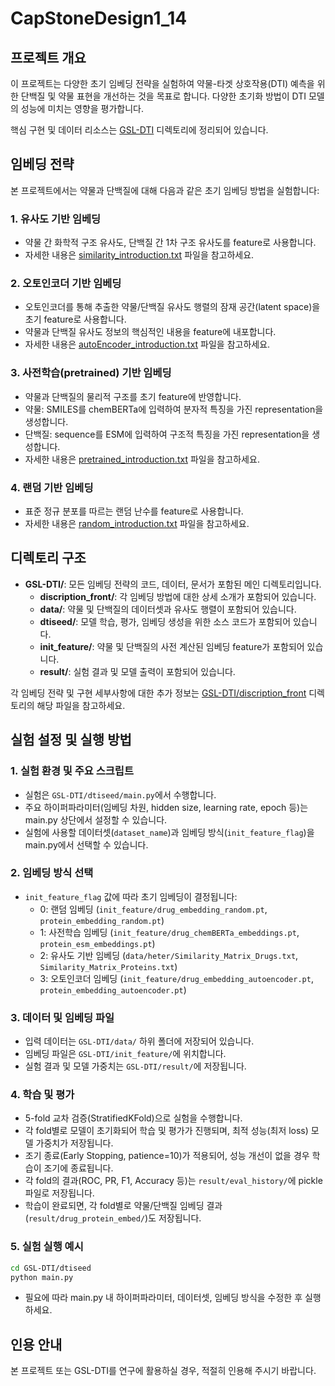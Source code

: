 # CapStoneDesign1_14

## 프로젝트 개요

이 프로젝트는 다양한 초기 임베딩 전략을 실험하여 약물-타겟 상호작용(DTI) 예측을 위한 단백질 및 약물 표현을 개선하는 것을 목표로 합니다. 다양한 초기화 방법이 DTI 모델의 성능에 미치는 영향을 평가합니다.

핵심 구현 및 데이터 리소스는 [GSL-DTI](./GSL-DTI/) 디렉토리에 정리되어 있습니다.

## 임베딩 전략

본 프로젝트에서는 약물과 단백질에 대해 다음과 같은 초기 임베딩 방법을 실험합니다:

### 1. 유사도 기반 임베딩
- 약물 간 화학적 구조 유사도, 단백질 간 1차 구조 유사도를 feature로 사용합니다.
- 자세한 내용은 [similarity_introduction.txt](./GSL-DTI/discription_front/similarity_introduction.txt) 파일을 참고하세요.

### 2. 오토인코더 기반 임베딩
- 오토인코더를 통해 추출한 약물/단백질 유사도 행렬의 잠재 공간(latent space)을 초기 feature로 사용합니다.
- 약물과 단백질 유사도 정보의 핵심적인 내용을 feature에 내포합니다.
- 자세한 내용은 [autoEncoder_introduction.txt](./GSL-DTI/discription_front/autoEncoder_introduction.txt) 파일을 참고하세요.

### 3. 사전학습(pretrained) 기반 임베딩
- 약물과 단백질의 물리적 구조를 초기 feature에 반영합니다.
- 약물: SMILES를 chemBERTa에 입력하여 분자적 특징을 가진 representation을 생성합니다.
- 단백질: sequence를 ESM에 입력하여 구조적 특징을 가진 representation을 생성합니다.
- 자세한 내용은 [pretrained_introduction.txt](./GSL-DTI/discription_front/pretrained_introduction.txt) 파일을 참고하세요.

### 4. 랜덤 기반 임베딩
- 표준 정규 분포를 따르는 랜덤 난수를 feature로 사용합니다.
- 자세한 내용은 [random_introduction.txt](./GSL-DTI/discription_front/random_introduction.txt) 파일을 참고하세요.

## 디렉토리 구조

- **GSL-DTI/**: 모든 임베딩 전략의 코드, 데이터, 문서가 포함된 메인 디렉토리입니다.
  - **discription_front/**: 각 임베딩 방법에 대한 상세 소개가 포함되어 있습니다.
  - **data/**: 약물 및 단백질의 데이터셋과 유사도 행렬이 포함되어 있습니다.
  - **dtiseed/**: 모델 학습, 평가, 임베딩 생성을 위한 소스 코드가 포함되어 있습니다.
  - **init_feature/**: 약물 및 단백질의 사전 계산된 임베딩 feature가 포함되어 있습니다.
  - **result/**: 실험 결과 및 모델 출력이 포함되어 있습니다.

각 임베딩 전략 및 구현 세부사항에 대한 추가 정보는 [GSL-DTI/discription_front](./GSL-DTI/discription_front/) 디렉토리의 해당 파일을 참고하세요.

## 실험 설정 및 실행 방법

### 1. 실험 환경 및 주요 스크립트
- 실험은 `GSL-DTI/dtiseed/main.py`에서 수행합니다.
- 주요 하이퍼파라미터(임베딩 차원, hidden size, learning rate, epoch 등)는 main.py 상단에서 설정할 수 있습니다.
- 실험에 사용할 데이터셋(`dataset_name`)과 임베딩 방식(`init_feature_flag`)을 main.py에서 선택할 수 있습니다.

### 2. 임베딩 방식 선택
- `init_feature_flag` 값에 따라 초기 임베딩이 결정됩니다:
    - 0: 랜덤 임베딩 (`init_feature/drug_embedding_random.pt`, `protein_embedding_random.pt`)
    - 1: 사전학습 임베딩 (`init_feature/drug_chemBERTa_embeddings.pt`, `protein_esm_embeddings.pt`)
    - 2: 유사도 기반 임베딩 (`data/heter/Similarity_Matrix_Drugs.txt`, `Similarity_Matrix_Proteins.txt`)
    - 3: 오토인코더 임베딩 (`init_feature/drug_embedding_autoencoder.pt`, `protein_embedding_autoencoder.pt`)

### 3. 데이터 및 임베딩 파일
- 입력 데이터는 `GSL-DTI/data/` 하위 폴더에 저장되어 있습니다.
- 임베딩 파일은 `GSL-DTI/init_feature/`에 위치합니다.
- 실험 결과 및 모델 가중치는 `GSL-DTI/result/`에 저장됩니다.

### 4. 학습 및 평가
- 5-fold 교차 검증(StratifiedKFold)으로 실험을 수행합니다.
- 각 fold별로 모델이 초기화되어 학습 및 평가가 진행되며, 최적 성능(최저 loss) 모델 가중치가 저장됩니다.
- 조기 종료(Early Stopping, patience=10)가 적용되어, 성능 개선이 없을 경우 학습이 조기에 종료됩니다.
- 각 fold의 결과(ROC, PR, F1, Accuracy 등)는 `result/eval_history/`에 pickle 파일로 저장됩니다.
- 학습이 완료되면, 각 fold별로 약물/단백질 임베딩 결과(`result/drug_protein_embed/`)도 저장됩니다.

### 5. 실험 실행 예시
```bash
cd GSL-DTI/dtiseed
python main.py
```
- 필요에 따라 main.py 내 하이퍼파라미터, 데이터셋, 임베딩 방식을 수정한 후 실행하세요.

## 인용 안내

본 프로젝트 또는 GSL-DTI를 연구에 활용하실 경우, 적절히 인용해 주시기 바랍니다.
